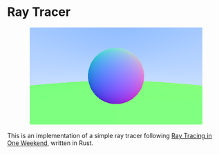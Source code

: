 # Ray Tracer

<div align="center">
    <img src="output/image.png"/>
</div>

This is an implementation of a simple ray tracer following [Ray Tracing in One Weekend](https://raytracing.github.io/), written in Rust.